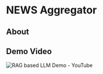 # NEWS Aggregator



## About



## Demo Video
![RAG based LLM Demo - YouTube](https://youtu.be/0aLXGALSal4)